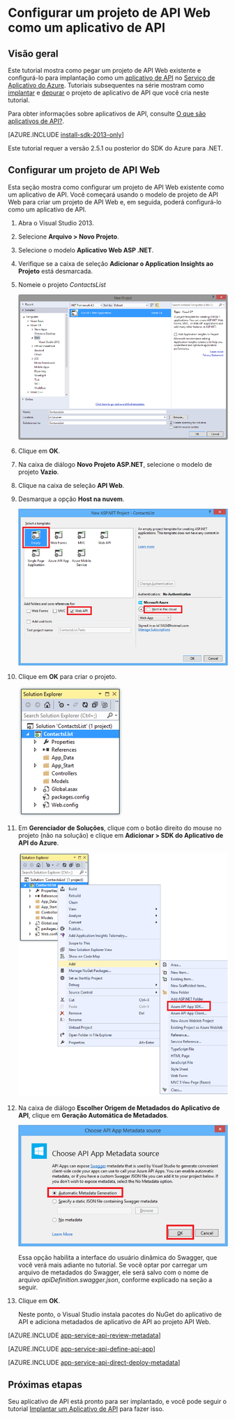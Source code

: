 <properties 
	pageTitle="Configurar um projeto de API Web como um aplicativo de API" 
	description="Saiba como configurar um projeto de API Web como um aplicativo de API, usando o Visual Studio 2013" 
	services="app-service\api" 
	documentationCenter=".net" 
	authors="tdykstra" 
	manager="wpickett" 
	editor="jimbe"/>

<tags 
	ms.service="app-service-api" 
	ms.workload="web" 
	ms.tgt_pltfrm="dotnet" 
	ms.devlang="na" 
	ms.topic="article" 
	ms.date="05/19/2015" 
	ms.author="bradyg;tarcher"/>

# Configurar um projeto de API Web como um aplicativo de API

## Visão geral

Este tutorial mostra como pegar um projeto de API Web existente e configurá-lo para implantação como um [aplicativo de API](app-service-api-apps-why-best-platform.md) no [Serviço de Aplicativo do Azure](../app-service/app-service-value-prop-what-is.md). Tutoriais subsequentes na série mostram como [implantar](app-service-dotnet-deploy-api-app.md) e [depurar](../app-service-dotnet-remotely-debug-api-app.md) o projeto de aplicativo de API que você cria neste tutorial.

Para obter informações sobre aplicativos de API, consulte [O que são aplicativos de API?](app-service-api-apps-why-best-platform.md).

[AZURE.INCLUDE [install-sdk-2013-only](../../includes/install-sdk-2013-only.md)]

Este tutorial requer a versão 2.5.1 ou posterior do SDK do Azure para .NET.

## Configurar um projeto de API Web 

Esta seção mostra como configurar um projeto de API Web existente como um aplicativo de API. Você começará usando o modelo de projeto de API Web para criar um projeto de API Web e, em seguida, poderá configurá-lo como um aplicativo de API.

1. Abra o Visual Studio 2013.

2. Selecione **Arquivo > Novo Projeto**.

3. Selecione o modelo **Aplicativo Web ASP .NET**.

4. Verifique se a caixa de seleção **Adicionar o Application Insights ao Projeto** está desmarcada.

4. Nomeie o projeto *ContactsList*

	![](./media/app-service-dotnet-create-api-app-visual-studio/01-filenew-v3.png)

5. Clique em **OK**.

6. Na caixa de diálogo **Novo Projeto ASP.NET**, selecione o modelo de projeto **Vazio**.

7. Clique na caixa de seleção **API Web**.

8. Desmarque a opção **Host na nuvem**.

	![](./media/app-service-dotnet-create-api-app-visual-studio/webapinewproj.png)

9. Clique em **OK** para criar o projeto.

	![](./media/app-service-dotnet-create-api-app-visual-studio/sewebapi.png)

10. Em **Gerenciador de Soluções**, clique com o botão direito do mouse no projeto (não na solução) e clique em **Adicionar > SDK do Aplicativo de API do Azure**.

	![](./media/app-service-dotnet-create-api-app-visual-studio/addapiappsdk.png)

11. Na caixa de diálogo **Escolher Origem de Metadados do Aplicativo de API**, clique em **Geração Automática de Metadados**.

	![](./media/app-service-dotnet-create-api-app-visual-studio/chooseswagger.png)

	Essa opção habilita a interface do usuário dinâmica do Swagger, que você verá mais adiante no tutorial. Se você optar por carregar um arquivo de metadados do Swagger, ele será salvo com o nome de arquivo *apiDefinition.swagger.json*, conforme explicado na seção a seguir.

12. Clique em **OK**.
 
	Neste ponto, o Visual Studio instala pacotes do NuGet do aplicativo de API e adiciona metadados de aplicativo de API ao projeto API Web.

[AZURE.INCLUDE [app-service-api-review-metadata](../../includes/app-service-api-review-metadata.md)]

[AZURE.INCLUDE [app-service-api-define-api-app](../../includes/app-service-api-define-api-app.md)]

[AZURE.INCLUDE [app-service-api-direct-deploy-metadata](../../includes/app-service-api-direct-deploy-metadata.md)]

## Próximas etapas

Seu aplicativo de API está pronto para ser implantado, e você pode seguir o tutorial [Implantar um Aplicativo de API](app-service-dotnet-deploy-api-app.md) para fazer isso.
 

<!---HONumber=August15_HO6-->